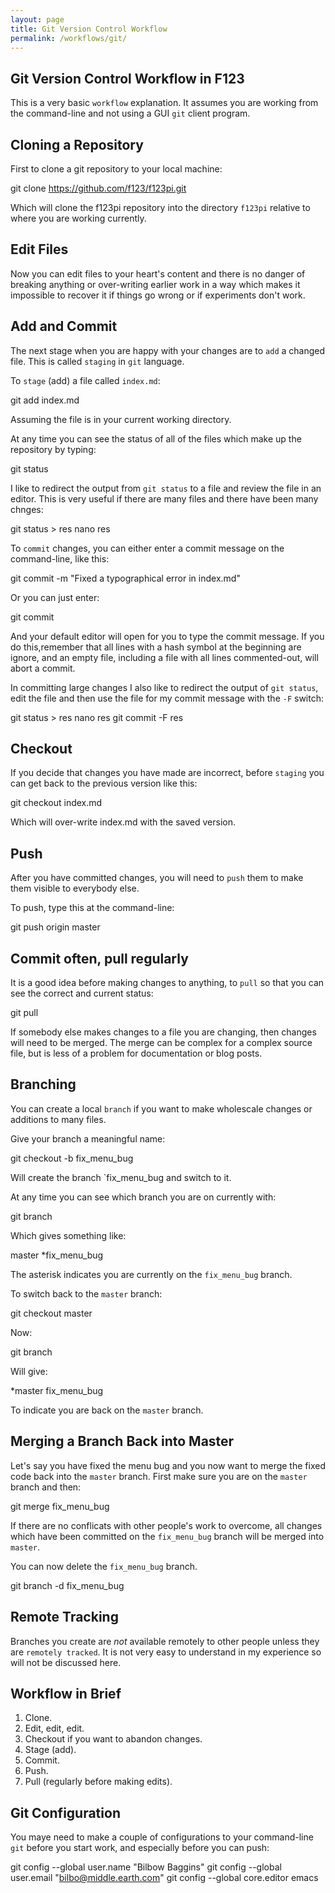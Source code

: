 ```yaml
---
layout: page
title: Git Version Control Workflow
permalink: /workflows/git/
---
```


## Git Version Control Workflow in F123

This is a very basic `workflow` explanation. It assumes you are
working from the command-line and not using a GUI `git` client
program.

## Cloning a Repository

First to clone a git repository to your local machine:

git clone https://github.com/f123/f123pi.git

Which will clone the f123pi repository into the directory `f123pi`
relative to where you are working currently.

## Edit Files

Now you can edit files to your heart's content and there is no danger
of breaking anything or over-writing earlier work in a way which makes
it impossible to recover it if things go wrong or if experiments don't
work.

## Add and Commit

The next stage when you are happy with your changes are to `add` a
changed file. This is called `staging` in `git` language.

To `stage` (add) a file called `index.md`:

git add index.md

Assuming the file is in your current working directory.

At any time you can see the status of all of the files which make up
the repository by typing:

git status

I like to redirect the output from `git status` to a file and review
the file in an editor. This is very useful if there are many files and
there have been many chnges:

git status > res
nano res

To `commit` changes, you can either enter a commit message on the
command-line, like this:

git commit -m "Fixed a typographical error in index.md"

Or you can just enter:

git commit

And your default editor will open for you to type the commit message.
If you do this,remember that all lines with a hash symbol at the
beginning are ignore, and an empty file, including a file with all
lines commented-out, will abort a commit.

In committing large changes I also like to redirect the output of `git
status`, edit the file and then use the file for my commit message
with the `-F` switch:

git status > res
nano res
git commit -F res

## Checkout

If you decide that changes you have made are incorrect, before
`staging` you can get back to the previous version like this:

git checkout index.md

Which will over-write index.md with the saved version.

## Push

After you have committed changes, you will need to `push` them to make
them visible to everybody else.

To push, type this at the command-line:

git push origin master

## Commit often, pull regularly

It is a good idea before making changes to anything, to `pull` so that
you can see the correct and current status:

git pull

If somebody else makes changes to a file you are changing, then
changes will need to be merged. The merge can be complex for a complex
source file, but is less of a problem for documentation or blog posts.

## Branching

You can create a local `branch` if you want to make wholescale changes
or additions to many files.

Give your branch a meaningful name:

git checkout -b fix_menu_bug

Will create the branch `fix_menu_bug and switch to it.

At any time you can see which branch you are on currently with:

git branch

Which gives something like:

master
*fix_menu_bug

The asterisk indicates you are currently on the `fix_menu_bug` branch.

To switch back to the `master` branch:

git checkout master

Now:

git branch

Will give:

*master
fix_menu_bug

To indicate you are back on the `master` branch.

## Merging a Branch Back into Master

Let's say you have fixed the menu bug and you now want to merge the
fixed code back into the `master` branch. First make sure you are on
the `master` branch and then:

git merge fix_menu_bug

If there are no conflicats with other people's work to overcome, all
changes which have been committed on the `fix_menu_bug` branch will be
merged into `master`.

You can now delete the `fix_menu_bug` branch.

git branch -d fix_menu_bug

## Remote Tracking

Branches you create are *not* available remotely to other people
unless they are `remotely tracked`. It is not very easy to understand
in my experience so will not be discussed here.

## Workflow in Brief

1. Clone.
2. Edit, edit, edit.
3. Checkout if you want to abandon changes.
4. Stage (add).
5. Commit.
6. Push.
7. Pull (regularly before making edits).

## Git Configuration

You maye need to make a couple of configurations to your command-line
`git` before you start work, and especially before you can push:

git config --global user.name "Bilbow Baggins"
git config --global user.email "bilbo@middle.earth.com"
git config --global core.editor emacs


